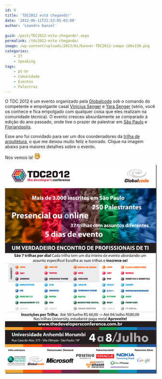 ```yaml
---
id: 9
title: 'TDC2012 está chegando!'
date: '2012-06-11T21:53:05-03:00'
author: 'Leandro Daniel'

guid: /post/TDC2012-esta-chegando!.aspx
permalink: /tdc2012-esta-chegando/
image: /wp-content/uploads/2013/01/banner-TDC2012-sampa-180x150.png
categories:
    - IT
    - Speaking
tags:
    - pt-br
    - Comunidade
    - Eventos
    - Palestras
---
```


O TDC 2012 é um evento organizado pela [Globalcode](http://www.globalcode.com.br/) sob o comando do competente e empolgante casal [Vinicius Senger](http://twitter.com/vsenger) e [Yara Senger](http://twitter.com/yarasenger) (sério, você os conhece e fica empolgado com qualquer coisa que eles realizam na comunidade técnica). O evento cresceu absurdamente se comparado à edição do ano passado, onde tive o prazer de palestrar em [São Paulo](http://www.leandrodaniel.com/post/TDC2011-esta-chegando) e [Florianópolis](http://www.leandrodaniel.com/post/TDC2011-Floripa-esta-chegando!).

Esse ano fui convidado para ser um dos coordenadores da [trilha de arquitetura](http://www.thedevelopersconference.com.br/tdc/2012/saopaulo/trilha-arquitetura#coordenadores), o que me deixou muito feliz e honrado. Clique na imagem abaixo para maiores detalhes sobre o evento.

Nos vemos lá! ![Smiley de boca aberta](/assets/pics/wlEmoticon-openmouthedsmile_2.png)

[![TDC2012_Cartaz](/assets/pics/TDC2012_Cartaz_1.png "TDC2012_Cartaz")](http://www.thedevelopersconference.com.br/tdc/2012/index.html#geral)

